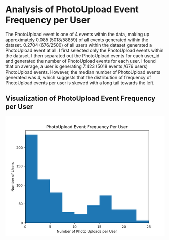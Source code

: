 # Analysis of PhotoUpload Event Frequency per User

The PhotoUpload event is one of 4 events within the data, making up approximately 0.085 (5018/58859) of all events generated within the dataset. 0.2704 (676/2500) of all users within the dataset generated a PhotoUpload event at all. I first selected only the PhotoUpload events within the dataset. I then separated out the PhotoUpload events for each user_id and generated the number of PhotoUpload events for each user. I found that on average, a user is generating 7.423 (5018 events /676 users) PhotoUpload events. However, the median number of PhotoUpload events generated was 4, which suggests that the distribution of frequency of PhotoUpload events per user is skewed with a long tail towards the left.


## Visualization of PhotoUpload Event Frequency per User

![Histogram of PhotoUpload Events Per User showing a bimodal distribution with skewed tail towards left.](.\PhotoUploadEventsPerUserHistogram.png)

